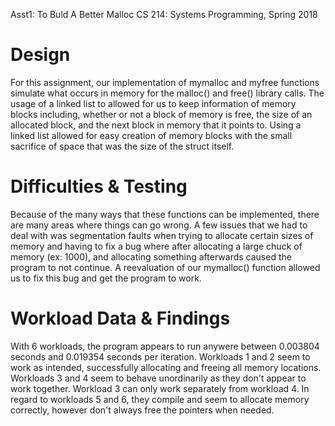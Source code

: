 Asst1: To Buld A Better Malloc
CS 214: Systems Programming, Spring 2018

Design
======
For this assignment, our implementation of mymalloc and myfree functions simulate what occurs in memory for the malloc() and free() library calls.  The usage of a linked list to allowed for us to keep information of memory blocks including, whether or not a block of memory is free, the size of an allocated block, and the next block in memory that it points to.  Using a linked list allowed for easy creation of memory blocks with the small sacrifice of space that was the size of the struct itself.  

Difficulties & Testing
=======================
Because of the many ways that these functions can be implemented, there are many areas where things can go wrong.  A few issues that we had to deal with was segmentation faults when trying to allocate certain sizes of memory and having to fix a bug where after allocating a large chuck of memory (ex: 1000), and allocating something afterwards caused the program to not continue.  A reevaluation of our mymalloc() function allowed us to fix this bug and get the program to work.

Workload Data & Findings
=========================
With 6 workloads, the program appears to run anywere between 0.003804 seconds and 0.019354 seconds per iteration.  Workloads 1 and 2 seem to work as intended, successfully allocating and freeing all memory locations.  Workloads 3 and 4 seem to behave unordinarily as they don't appear to work together.  Workload 3 can only work separately from workload 4.  In regard to workloads 5 and 6, they compile and seem to allocate memory correctly, however don't always free the pointers when needed.
